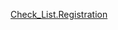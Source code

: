 [Check_List.Registration](https://docs.google.com/spreadsheets/d/1-uZbkQHcFeMq_oWpMGmZuufPVtCfBnB2ZbKAP21aRaA/edit#gid=0)
